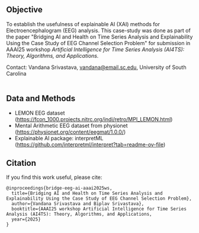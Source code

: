 ## Objective

To establish the usefulness of explainable AI (XAI) methods for Electroencephalogram (EEG) analysis. This case-study was done as part of the paper "Bridging AI and Health on Time Series Analysis and Explainability Using the Case Study of EEG Channel Selection Problem" for submission in AAAI25 workshop _Artificial Intelligence for Time Series Analysis (AI4TS): Theory, Algorithms, and Applications._

Contact: Vandana Srivastava, vandana@email.sc.edu, University of South Carolina
<br>
<br>

## Data and Methods

* LEMON EEG dataset (https://fcon_1000.projects.nitrc.org/indi/retro/MPI_LEMON.html)
* Mental Arithmetic EEG dataset from physionet (https://physionet.org/content/eegmat/1.0.0/)
* Explainable AI package: interpretML (https://github.com/interpretml/interpret?tab=readme-ov-file)

## Citation                
If you find this work useful, please cite:
```
@inproceedings{bridge-eeg-ai-aaai2025ws,
  title={Bridging AI and Health on Time Series Analysis and Explainability Using the Case Study of EEG Channel Selection Problem},
  author={Vandana Srivastava and Biplav Srivastava},
  booktitle={AAAI25 workshop Artificial Intelligence for Time Series Analysis (AI4TS): Theory, Algorithms, and Applications,
  year={2025}
}
```
